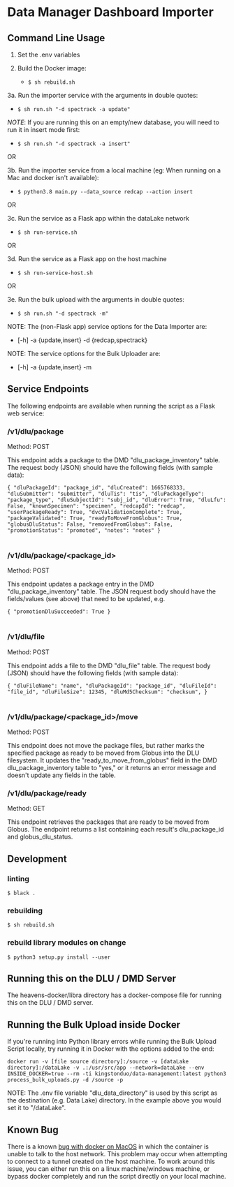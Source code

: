 # Data Manager Dashboard Importer 

## Command Line Usage

1. Set the .env variables

2. Build the Docker image: 
   - `$ sh rebuild.sh`

3a. Run the importer service with the arguments in double quotes:
   - `$ sh run.sh "-d spectrack -a update"`

*NOTE*: If you are running this on an empty/new database, you will need to run it in insert mode first:
   - `$ sh run.sh "-d spectrack -a insert"`

OR

3b. Run the importer service from a local machine (eg: When running on a Mac and docker isn't available):
   - `$ python3.8 main.py --data_source redcap --action insert`

OR

3c. Run the service as a Flask app within the dataLake network
   - `$ sh run-service.sh`

OR

3d. Run the service as a Flask app on the host machine
   - `$ sh run-service-host.sh`

OR

3e. Run the bulk upload with the arguments in double quotes:
- `$ sh run.sh "-d spectrack -m"`

NOTE: The (non-Flask app) service options for the Data Importer are:
   - [-h] -a {update,insert} -d {redcap,spectrack}

NOTE: The service options for the Bulk Uploader are:
- [-h] -a {update,insert} -m 

## Service Endpoints

The following endpoints are available when running the script as a Flask web service:

### /v1/dlu/package
Method: POST

This endpoint adds a package to the DMD "dlu_package_inventory" table. The request body (JSON) should have the following fields (with sample data):

`{
   "dluPackageId": "package_id",
   "dluCreated": 1665768333,
   "dluSubmitter": "submitter",
   "dluTis": "tis",
   "dluPackageType": "package_type",
   "dluSubjectId": "subj_id",
   "dluError": True,
   "dluLfu": False,
   "knownSpecimen": "specimen",
   "redcapId": "redcap",
   "userPackageReady": True,
   "dvcValidationComplete": True,
   "packageValidated": True,
   "readyToMoveFromGlobus": True,
   "globusDluStatus": False,
   "removedFromGlobus": False,
   "promotionStatus": "promoted",
   "notes": "notes"
}`  
&nbsp;  
### /v1/dlu/package/<package_id>

Method: POST

This endpoint updates a package entry in the DMD "dlu_package_inventory" table. The JSON request body should have the fields/values (see above) that need to be updated, e.g. 

`{
   "promotionDluSucceeded": True
}`  
&nbsp;  
### /v1/dlu/file

Method: POST

This endpoint adds a file to the DMD "dlu_file" table. The request body (JSON) should have the following fields (with sample data):

`{
   "dluFileName": "name",
   "dluPackageId": "package_id",
   "dluFileId": "file_id",
   "dluFileSize": 12345,
   "dluMd5Checksum": "checksum",
}`  
&nbsp;  
### /v1/dlu/package/<package_id>/move

Method: POST

This endpoint does not move the package files, but rather marks the specified package as ready to be moved from Globus into the DLU filesystem. It updates the "ready_to_move_from_globus" field in the DMD dlu_package_inventory table to "yes," or it returns an error message and doesn't update any fields in the table.
&nbsp;
### /v1/dlu/package/ready

Method: GET

This endpoint retrieves the packages that are ready to be moved from Globus. The endpoint returns a list containing each result's dlu_package_id and globus_dlu_status.

## Development

### linting
`$ black .`

### rebuilding
`$ sh rebuild.sh`

### rebuild library modules on change
`$ python3 setup.py install --user`

## Running this on the DLU / DMD Server
The heavens-docker/libra directory has a docker-compose file for running this on the DLU / DMD server. 

## Running the Bulk Upload inside Docker
If you're running into Python library errors while running the Bulk Upload Script locally, try running it in Docker with the options added to the end:
```
docker run -v [file source directory]:/source -v [dataLake directory]:/dataLake -v .:/usr/src/app --network=dataLake --env INSIDE_DOCKER=true --rm -ti kingstonduo/data-management:latest python3 process_bulk_uploads.py -d /source -p
```
NOTE: The .env file variable "dlu_data_directory" is used by this script as the destination (e.g. Data Lake) directory. In the example above you would set it to "/dataLake". 

## Known Bug
There is a known [bug with docker on MacOS](https://github.com/docker/for-mac/issues/2670) in which the container is unable to talk to the host network. This problem may occur when attempting to connect to a tunnel created on the host machine. To work around this issue, you can either run this on a linux machine/windows machine, or bypass docker completely and run the script directly on your local machine.
